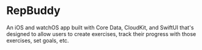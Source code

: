 # RepBuddy
An iOS and watchOS app built with Core Data, CloudKit, and SwiftUI that's designed to allow users to create exercises, track their progress with those exercises, set goals, etc.
